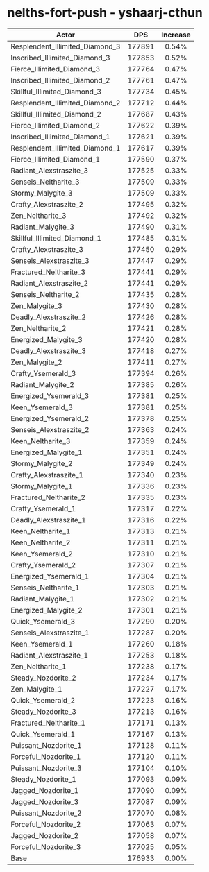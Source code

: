 # nelths-fort-push - yshaarj-cthun
| Actor | DPS | Increase |
|---|:---:|:---:|
|Resplendent_Illimited_Diamond_3|177891|0.54%|
|Inscribed_Illimited_Diamond_3|177853|0.52%|
|Fierce_Illimited_Diamond_3|177764|0.47%|
|Inscribed_Illimited_Diamond_2|177761|0.47%|
|Skillful_Illimited_Diamond_3|177734|0.45%|
|Resplendent_Illimited_Diamond_2|177712|0.44%|
|Skillful_Illimited_Diamond_2|177687|0.43%|
|Fierce_Illimited_Diamond_2|177622|0.39%|
|Inscribed_Illimited_Diamond_1|177621|0.39%|
|Resplendent_Illimited_Diamond_1|177617|0.39%|
|Fierce_Illimited_Diamond_1|177590|0.37%|
|Radiant_Alexstraszite_3|177525|0.33%|
|Senseis_Neltharite_3|177509|0.33%|
|Stormy_Malygite_3|177509|0.33%|
|Crafty_Alexstraszite_2|177495|0.32%|
|Zen_Neltharite_3|177492|0.32%|
|Radiant_Malygite_3|177490|0.31%|
|Skillful_Illimited_Diamond_1|177485|0.31%|
|Crafty_Alexstraszite_3|177450|0.29%|
|Senseis_Alexstraszite_3|177447|0.29%|
|Fractured_Neltharite_3|177441|0.29%|
|Radiant_Alexstraszite_2|177441|0.29%|
|Senseis_Neltharite_2|177435|0.28%|
|Zen_Malygite_3|177430|0.28%|
|Deadly_Alexstraszite_2|177426|0.28%|
|Zen_Neltharite_2|177421|0.28%|
|Energized_Malygite_3|177420|0.28%|
|Deadly_Alexstraszite_3|177418|0.27%|
|Zen_Malygite_2|177411|0.27%|
|Crafty_Ysemerald_3|177394|0.26%|
|Radiant_Malygite_2|177385|0.26%|
|Energized_Ysemerald_3|177381|0.25%|
|Keen_Ysemerald_3|177381|0.25%|
|Energized_Ysemerald_2|177378|0.25%|
|Senseis_Alexstraszite_2|177363|0.24%|
|Keen_Neltharite_3|177359|0.24%|
|Energized_Malygite_1|177351|0.24%|
|Stormy_Malygite_2|177349|0.24%|
|Crafty_Alexstraszite_1|177340|0.23%|
|Stormy_Malygite_1|177336|0.23%|
|Fractured_Neltharite_2|177335|0.23%|
|Crafty_Ysemerald_1|177317|0.22%|
|Deadly_Alexstraszite_1|177316|0.22%|
|Keen_Neltharite_1|177313|0.21%|
|Keen_Neltharite_2|177311|0.21%|
|Keen_Ysemerald_2|177310|0.21%|
|Crafty_Ysemerald_2|177307|0.21%|
|Energized_Ysemerald_1|177304|0.21%|
|Senseis_Neltharite_1|177303|0.21%|
|Radiant_Malygite_1|177302|0.21%|
|Energized_Malygite_2|177301|0.21%|
|Quick_Ysemerald_3|177290|0.20%|
|Senseis_Alexstraszite_1|177287|0.20%|
|Keen_Ysemerald_1|177260|0.18%|
|Radiant_Alexstraszite_1|177253|0.18%|
|Zen_Neltharite_1|177238|0.17%|
|Steady_Nozdorite_2|177234|0.17%|
|Zen_Malygite_1|177227|0.17%|
|Quick_Ysemerald_2|177223|0.16%|
|Steady_Nozdorite_3|177213|0.16%|
|Fractured_Neltharite_1|177171|0.13%|
|Quick_Ysemerald_1|177167|0.13%|
|Puissant_Nozdorite_1|177128|0.11%|
|Forceful_Nozdorite_1|177120|0.11%|
|Puissant_Nozdorite_3|177104|0.10%|
|Steady_Nozdorite_1|177093|0.09%|
|Jagged_Nozdorite_1|177090|0.09%|
|Jagged_Nozdorite_3|177087|0.09%|
|Puissant_Nozdorite_2|177070|0.08%|
|Forceful_Nozdorite_2|177063|0.07%|
|Jagged_Nozdorite_2|177058|0.07%|
|Forceful_Nozdorite_3|177025|0.05%|
|Base|176933|0.00%|
